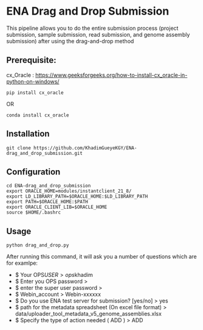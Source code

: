 # ENA Drag and Drop Submission

This pipeline allows you to do the entire submission process (project submission, sample submission, read submission, and genome assembly submission) after using the drag-and-drop method

## Prerequisite:

cx_Oracle : https://www.geeksforgeeks.org/how-to-install-cx_oracle-in-python-on-windows/

```
pip install cx_oracle
```
OR
```
conda install cx_oracle
```

## Installation

```
git clone https://github.com/KhadimGueyeKGY/ENA-drag_and_drop_submission.git
```

## Configuration
```
cd ENA-drag_and_drop_submission
export ORACLE_HOME=modules/instantclient_21_8/
export LD_LIBRARY_PATH=$ORACLE_HOME:$LD_LIBRARY_PATH
export PATH=$ORACLE_HOME:$PATH
export ORACLE_CLIENT_LIB=$ORACLE_HOME
source $HOME/.bashrc
```

## Usage

```
python drag_and_drop.py
```

After running this command, it will ask you a number of questions which are for examlpe:
  * $ Your OPS$USER > ops$khadim
  * $ Enter you OPS password >
  * $ enter the super user password >
  * $ Webin_account > Webin-xxxxxx
  * $ Do you use ENA test server for submission? [yes/no] > yes
  * $ path for the metadata spreadsheet (On excel file format) > data/uploader_tool_metadata_v5_genome_assemblies.xlsx
  * $ Specify the type of action needed ( ADD ) > ADD






